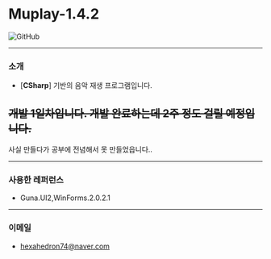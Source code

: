 # Muplay-1.4.2
![GitHub](https://img.shields.io/badge/developer-hexahedron74-blue)

---
### 소개
* [**CSharp**] 기반의 음악 재생 프로그램입니다.
## ~~개발 1일차입니다. 개발 완료하는데 2주 정도 걸릴 예정입니다.~~
사실 만들다가 공부에 전념해서 못 만들었읍니다..

---
### 사용한 레퍼런스
* Guna.UI2,WinForms.2.0.2.1

---
### 이메일
* hexahedron74@naver.com
